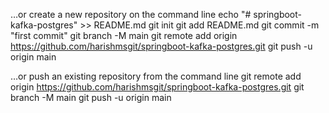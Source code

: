…or create a new repository on the command line
echo "# springboot-kafka-postgres" >> README.md
git init
git add README.md
git commit -m "first commit"
git branch -M main
git remote add origin https://github.com/harishmsgit/springboot-kafka-postgres.git
git push -u origin main

…or push an existing repository from the command line
git remote add origin https://github.com/harishmsgit/springboot-kafka-postgres.git
git branch -M main
git push -u origin main
